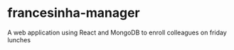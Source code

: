# francesinha-manager
A web application using React and MongoDB to enroll colleagues on friday lunches
